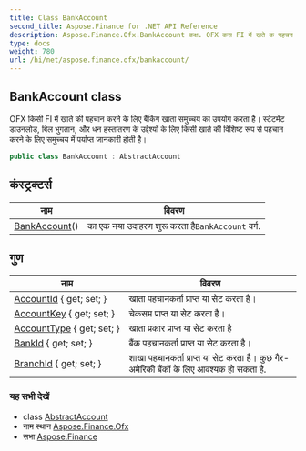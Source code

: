 ```yaml
---
title: Class BankAccount
second_title: Aspose.Finance for .NET API Reference
description: Aspose.Finance.Ofx.BankAccount कक्ष. OFX कस FI में खते क पहचन करने के लए बैंकंग खत समुच्चय क उपयग करत है स्टेटमेंट डउनलड बल भुगतन और धन हस्तंतरण के उद्देश्यं के लए कस खते क वशष्ट रूप से पहचन करने के लए समुच्चय में पर्यप्त जनकर हत है
type: docs
weight: 780
url: /hi/net/aspose.finance.ofx/bankaccount/
---
```

## BankAccount class

OFX किसी FI में खाते की पहचान करने के लिए बैंकिंग खाता समुच्चय का उपयोग करता है। स्टेटमेंट डाउनलोड, बिल भुगतान, और धन हस्तांतरण के उद्देश्यों के लिए किसी खाते की विशिष्ट रूप से पहचान करने के लिए समुच्चय में पर्याप्त जानकारी होती है।

```csharp
public class BankAccount : AbstractAccount
```

## कंस्ट्रक्टर्स

| नाम | विवरण |
| --- | --- |
| [BankAccount](bankaccount/)() | का एक नया उदाहरण शुरू करता है`BankAccount` वर्ग. |

## गुण

| नाम | विवरण |
| --- | --- |
| [AccountId](../../aspose.finance.ofx/bankaccount/accountid/) { get; set; } | खाता पहचानकर्ता प्राप्त या सेट करता है। |
| [AccountKey](../../aspose.finance.ofx/bankaccount/accountkey/) { get; set; } | चेकसम प्राप्त या सेट करता है। |
| [AccountType](../../aspose.finance.ofx/bankaccount/accounttype/) { get; set; } | खाता प्रकार प्राप्त या सेट करता है |
| [BankId](../../aspose.finance.ofx/bankaccount/bankid/) { get; set; } | बैंक पहचानकर्ता प्राप्त या सेट करता है। |
| [BranchId](../../aspose.finance.ofx/bankaccount/branchid/) { get; set; } | शाखा पहचानकर्ता प्राप्त या सेट करता है। कुछ गैर-अमेरिकी बैंकों के लिए आवश्यक हो सकता है. |

### यह सभी देखें

* class [AbstractAccount](../abstractaccount/)
* नाम स्थान [Aspose.Finance.Ofx](../../aspose.finance.ofx/)
* सभा [Aspose.Finance](../../)


